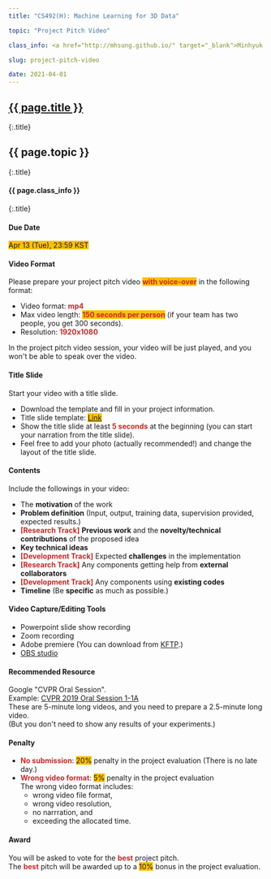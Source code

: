 ```yaml
---
title: "CS492(H): Machine Learning for 3D Data"

topic: "Project Pitch Video"

class_info: <a href="http://mhsung.github.io/" target="_blank">Minhyuk Sung</a>, <a href="https://www.kaist.ac.kr/" target="_blank">KAIST</a>, Spring 2021

slug: project-pitch-video

date: 2021-04-01
---
```



## <a href="{{site.baseurl}}/{{page.path}}/../../" target="_blank">{{ page.title }}</a>
{:.title}
## {{ page.topic }}
{:.title}
#### {{ page.class_info }}
{:.title}
<br />


<style>
em { font-style: normal; font-weight: bold; color: #C62828 }
h { background-color:#FFC107 }
</style>


#### Due Date
<h>Apr 13 (Tue), 23:59 KST</h>

#### Video Format
Please prepare your project pitch video <em><h>with voice-over</h></em> in the following format:
- Video format: <em>mp4</em>
- Max video length: <em><h>150 seconds per person</h></em> (if your team has two people, you get 300 seconds).
- Resolution: <em>1920x1080</em>

In the project pitch video session, your video will be just played, and you won't be able to speak over the video.

#### Title Slide
Start your video with a title slide.
- Download the template and fill in your project information.
- Title slide template: <a href="https://kaistackr-my.sharepoint.com/:u:/g/personal/mhsung_kaist_ac_kr/ESfgDtPBMHlNgyOayvxaUe0BExPSKdIfWeZyM6I7Xmy2Fg?e=UF6epk" target=_blanm><h>Link</h></a>
- Show the title slide at least <em>5 seconds</em> at the beginning (you can start your narration from the title slide).
- Feel free to add your photo (actually recommended!) and change the layout of the title slide.

#### Contents
Include the followings in your video:
- The <b>motivation</b> of the work
- <b>Problem definition</b> (Input, output, training data, supervision provided, expected results.)
- <em>[Research Track]</em> <b>Previous work</b> and the <b>novelty/technical contributions</b> of the proposed idea
- <b>Key technical ideas</b>
- <em>[Development Track]</em> Expected <b>challenges</b> in the implementation
- <em>[Research Track]</em> Any components getting help from <b>external collaborators</b>
- <em>[Development Track]</em> Any components using <b>existing codes</b>
- <b>Timeline</b> (Be <b>specific</b> as much as possible.)

#### Video Capture/Editing Tools
- Powerpoint slide show recording
- Zoom recording
- Adobe premiere (You can download from <a href="https://kftp.kaist.ac.kr/" target=_blank>KFTP</a>.)
- <a href="https://obsproject.com/" target=_blank>OBS studio</a>

#### Recommended Resource
Google "CVPR Oral Session".<br>
Example: <a href="https://www.youtube.com/watch?v=KHEknuuCz0E" target=_blank>CVPR 2019 Oral Session 1-1A</a><br>
These are 5-minute long videos, and you need to prepare a 2.5-minute long video.<br>
(But you don't need to show any results of your experiments.)

#### Penalty
- <em>No submission</em>: <h>20%</h> penalty in the project evaluation (There is no late day.)
- <em>Wrong video format</em>: <h>5%</h> penalty in the project evaluation<br>
The wrong video format includes:
    - wrong video file format,
    - wrong video resolution,
    - no narrration, and
    - exceeding the allocated time.

#### Award
You will be asked to vote for the <em>best</em> project pitch.<br>
The <em>best</em> pitch will be awarded up to a <h>10%</h> bonus in the project evaluation.
<br />

<br />
